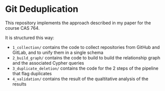# Git Deduplication

This repository implements the approach described in my paper for the course CAS 764.

It is structured this way:

- `1_collection/` contains the code to collect repositories from GitHub and GitLab, and to unify them in a single schema
- `2_build_graph/` contains the code to build to build the relationship graph and the associated Cypher queries
- `3_duplicate_deletion/` contains the code for the 2 steps of the pipeline that flag duplicates
- `4_validation/` contains the result of the qualtitative analysis of the results

